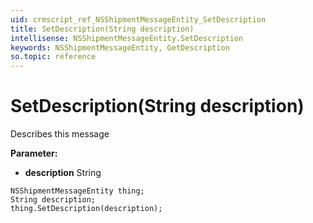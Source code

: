 ```yaml
---
uid: crmscript_ref_NSShipmentMessageEntity_SetDescription
title: SetDescription(String description)
intellisense: NSShipmentMessageEntity.SetDescription
keywords: NSShipmentMessageEntity, GetDescription
so.topic: reference
---
```


# SetDescription(String description)

Describes this message

**Parameter:** 
 - **description** String

```crmscript
NSShipmentMessageEntity thing;
String description;
thing.SetDescription(description);
```

